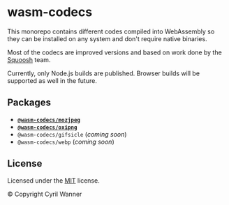 # wasm-codecs

This monorepo contains different codes compiled into WebAssembly so they can be installed on any system and don't require native binaries.

Most of the codecs are improved versions and based on work done by the [Squoosh](https://github.com/GoogleChromeLabs/squoosh) team.

Currently, only Node.js builds are published. Browser builds will be supported as well in the future.

## Packages

- **[`@wasm-codecs/mozjpeg`](packages/mozjpeg)**
- **[`@wasm-codecs/oxipng`](packages/oxipng)**
- `@wasm-codecs/gifsicle` (*coming soon*)
- `@wasm-codecs/webp` (*coming soon*)

## License

Licensed under the [MIT](https://github.com/cyrilwanner/wasm-codecs/blob/master/LICENSE) license.

© Copyright Cyril Wanner
